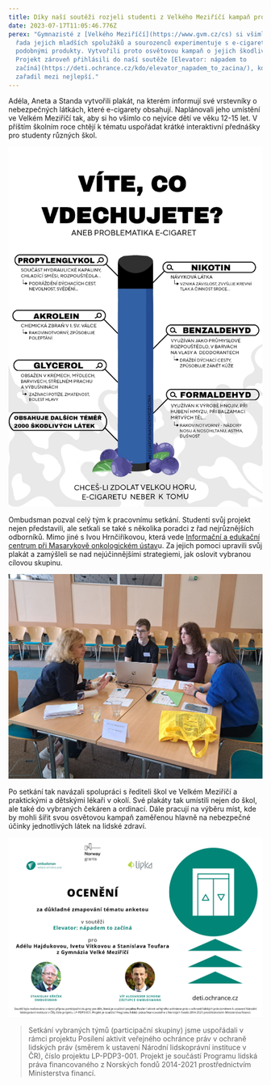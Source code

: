 ```yaml
---
title: Díky naší soutěži rozjeli studenti z Velkého Meziříčí kampaň proti e-cigaretám
date: 2023-07-17T11:05:46.776Z
perex: "Gymnazisté z [Velkého Meziříčí](https://www.gvm.cz/cs) si všimli, že
  řada jejich mladších spolužáků a sourozenců experimentuje s e-cigaretami a
  podobnými produkty. Vytvořili proto osvětovou kampaň o jejich škodlivosti.
  Projekt zároveň přihlásili do naší soutěže [Elevator: nápadem to
  začíná](https://deti.ochrance.cz/kdo/elevator_napadem_to_zacina/), kde se
  zařadil mezi nejlepší."
---
```

Adéla, Aneta a Standa vytvořili plakát, na kterém informují své vrstevníky o nebezpečných látkách, které e-cigarety obsahují. Naplánovali jeho umístění ve Velkém Meziříčí tak, aby si ho všimlo co nejvíce dětí ve věku 12-15 let. V příštím školním roce chtějí k tématu uspořádat krátké interaktivní  přednášky pro studenty různých škol.

![Plakát vytvořený studenty. Je na něm velká modrá cigareta a nad ní nadpis "Víte, co vdechujete?" Okolo cigarety jsou vyjmenovány chemické látky, které e-cigareta obsahuje (nikotin, benzaldehyd, formaldehyd, glycerol, akrolein, propylenglykol), a nápisy, kde se využívají. ](plakat_vite_co_vdechujete_page-0001.jpg)

Ombudsman pozval celý tým k pracovnímu setkání. Studenti svůj projekt nejen představili, ale setkali se také s několika poradci z řad nejrůznějších odborníků. Mimo jiné s Ivou Hrnčiříkovou, která vede [Informační a edukační centrum při Masarykově onkologickém ústav](https://www.mou.cz/informacni-a-edukacni-centrum/t1423)u. Za jejich pomoci upravili svůj plakát a zamýšleli se nad nejúčinnějšími strategiemi, jak oslovit vybranou cílovou skupinu.

![Tým z Velkého Meziříčí během konzultace s vedoucí Informačního a edukačního centra Masarykova onkologického ústavu. ](vite_co_vdechujete.jpg)

Po setkání tak navázali spolupráci s řediteli škol ve Velkém Meziříčí a praktickými a dětskými lékaři v okolí. Své plakáty tak umístili nejen do škol, ale také do vybraných čekáren a ordinací. Dále pracují na výběru míst, kde by mohli šířit svou osvětovou kampaň zaměřenou hlavně na nebezpečné účinky jednotlivých látek na lidské zdraví.

![Ocenění za důkladné zmapování tématu anketou.](6_page-0001.jpg)

> Setkání vybraných týmů (participační skupiny) jsme uspořádali v rámci projektu Posílení aktivit veřejného ochránce práv v ochraně lidských práv (směrem k ustavení Národní lidskoprávní instituce v ČR), číslo projektu LP-PDP3-001. Projekt je součástí Programu lidská práva financovaného z Norských fondů 2014-2021 prostřednictvím Ministerstva financí.